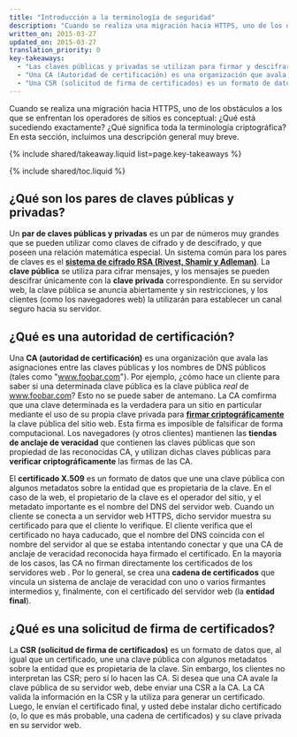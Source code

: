 ```yaml
---
title: "Introducción a la terminología de seguridad"
description: "Cuando se realiza una migración hacia HTTPS, uno de los obstáculos a los que se enfrentan los operadores de sitios es conceptual: ¿Qué está sucediendo exactamente? ¿Qué significa toda la terminología criptográfica? En esta sección, incluimos una descripción general muy breve."
written_on: 2015-03-27
updated_on: 2015-03-27
translation_priority: 0
key-takeaways:
  - "Las claves públicas y privadas se utilizan para firmar y descifrar mensajes entre el navegador y el servidor."
  - "Una CA (Autoridad de certificación) es una organización que avala las asignaciones entre las claves públicas y los nombres de DNS (Sistemas de nombres de dominio) públicos (tales como 'www.foobar.com')."
  - "Una CSR (solicitud de firma de certificados) es un formato de datos que une una clave pública con algunos metadatos sobre la entidad que es propietaria de la clave."
---
```


<p class="intro">
  Cuando se realiza una migración hacia HTTPS, uno de los obstáculos a los que se enfrentan los operadores de sitios es conceptual: ¿Qué está sucediendo exactamente? ¿Qué significa toda la terminología criptográfica? En esta sección, incluimos una descripción general muy breve.
</p>

{% include shared/takeaway.liquid list=page.key-takeaways %}

{% include shared/toc.liquid %}

## ¿Qué son los pares de claves públicas y privadas?

Un **par de claves públicas y privadas** es un par de números muy grandes que se pueden utilizar
como claves de cifrado y de descifrado, y que poseen una relación
matemática especial. Un sistema común para los pares de claves es el **[sistema de cifrado RSA
(Rivest, Shamir y Adleman)](https://en.wikipedia.org/wiki/RSA_(cryptosystem))**. La **clave
pública** se utiliza para cifrar mensajes, y los mensajes se pueden
descifrar únicamente con la **clave privada** correspondiente. En su servidor web, la clave pública
se anuncia abiertamente y sin restricciones, y los clientes (como los navegadores web) la utilizarán para
establecer un canal seguro hacia su servidor.

## ¿Qué es una autoridad de certificación?

Una **CA (autoridad de certificación)** es una organización que avala las
 asignaciones entre las claves públicas y los nombres de DNS públicos (tales como "www.foobar.com").
Por ejemplo, ¿cómo hace un cliente para saber si una determinada clave pública es la clave pública _real_
de www.foobar.com? Esto no se puede saber de antemano. La CA comfirma que
una clave determinada es la verdadera para un sitio en particular mediante el uso de
su propia clave privada para **[firmar
criptográficamente](https://en.wikipedia.org/wiki/RSA_(cryptosystem)#Signing_messages)** la
clave pública del sitio web. Esta firma es imposible de falsificar de forma computacional.
Los navegadores (y otros clientes) mantienen las **tiendas de anclaje de veracidad** que contienen las
claves públicas que son propiedad de las reconocidas CA, y utilizan dichas claves públicas para
**verificar criptográficamente** las firmas de las CA.

El **certificado X.509** es un formato de datos que une una clave pública
con algunos metadatos sobre la entidad que es propietaria de la clave. En el caso de la web,
el propietario de la clave es el operador del sitio, y el metadato importante es el nombre del DNS
del servidor web. Cuando un cliente se conecta a un servidor web HTTPS, dicho
servidor muestra su certificado para que el cliente lo verifique. El cliente verifica
que el certificado no haya caducado, que el nombre del DNS coincida con el nombre del
servidor al que se estaba intentando conectar y que una CA de anclaje de veracidad reconocida haya
firmado el certificado. En la mayoría de los casos, las CA no firman directamente los certificados de los servidores web
. Por lo general, se crea una **cadena de certificados** que vincula un sistema de anclaje de veracidad
 con uno o varios firmantes intermedios y, finalmente, con el certificado
del servidor web (la **entidad final**).

## ¿Qué es una solicitud de firma de certificados?

La **CSR (solicitud de firma de certificados)** es un formato de datos que, al igual que un
certificado, une una clave pública con algunos metadatos sobre la entidad
que es propietaria de la clave. Sin embargo, los clientes no interpretan las CSR; pero sí lo hacen las CA. Si desea
que una CA avale la clave pública de su servidor web, debe enviar una CSR a la CA. La
CA valida la información en la CSR y la utiliza para generar un certificado.
Luego, le envían el certificado final, y usted debe instalar dicho certificado (o,
lo que es más probable, una cadena de certificados) y su clave privada en su servidor web.

